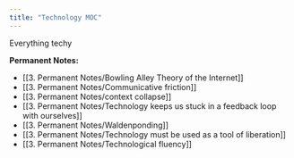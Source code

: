 ```yaml
---
title: "Technology MOC"
---
```

Everything techy

**Permanent Notes:**
+ [[3. Permanent Notes/Bowling Alley Theory of the Internet]]
+ [[3. Permanent Notes/Communicative friction]]
+ [[3. Permanent Notes/context collapse]]
+ [[3. Permanent Notes/Technology keeps us stuck in a feedback loop with ourselves]]
+ [[3. Permanent Notes/Waldenponding]]
+ [[3. Permanent Notes/Technology must be used as a tool of liberation]]
+ [[3. Permanent Notes/Technological fluency]]
